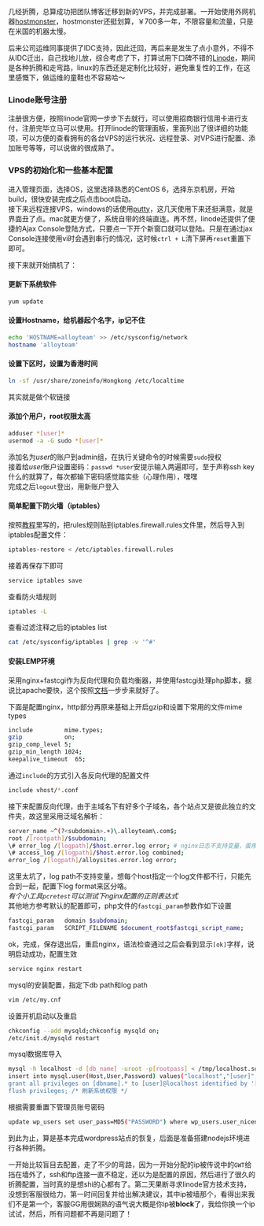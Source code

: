 几经折腾，总算成功把团队博客迁移到新的VPS，并完成部署。一开始使用外网机器[hostmonster](hostmonster.com)，hostmonster还挺划算，￥700多一年，不限容量和流量，只是在米国的机器太慢。

后来公司运维同事提供了IDC支持，因此迁回，再后来是发生了点小意外，不得不从IDC迁出，自己找地儿放，综合考虑了下，打算试用下口碑不错的[Linode](https://www.linode.com/)，期间是各种折腾和走弯路，linux的东西还是定制化比较好，避免重复性的工作，在这里感慨下，做运维的童鞋也不容易哈～

### Linode账号注册

注册很方便，按照linode官网一步步下去就行，可以使用招商银行信用卡进行支付，注册完毕立马可以使用。打开linode的管理面板，里面列出了很详细的功能项，可以方便的查看拥有的各台VPS的运行状况、远程登录、对VPS进行配置、添加账号等等，可以说做的很成熟了。

### VPS的初始化和一些基本配置

进入管理页面，选择OS，这里选择熟悉的CentOS 6，选择东京机房，开始build，很快安装完成之后点击boot启动。  
接下来远程连接VPS，windows的话使用[putty](http://www.chiark.greenend.org.uk/~sgtatham/putty/download.html)，这几天使用下来还挺满意，就是界面丑了点。mac就更方便了，系统自带的终端直连。再不然，linode还提供了便捷的Ajax Console登陆方式，只要点一下开个新窗口就可以登陆。只是在通过jax Console连接使用vi时会遇到串行的情况，这时候`ctrl + L`清下屏再`reset`重置下即可。  

接下来就开始搞机了：

#### 更新下系统软件
``` bash
yum update
```

#### 设置Hostname，给机器起个名字，ip记不住
``` bash
echo 'HOSTNAME=alloyteam' >> /etc/sysconfig/network
hostname 'alloyteam'
```

#### 设置下区时，设置为香港时间
``` bash
ln -sf /usr/share/zoneinfo/Hongkong /etc/localtime
```
其实就是做个软链接

#### 添加个用户，root权限太高
``` bash
adduser *[user]*
usermod -a -G sudo *[user]*
```
添加名为*user*的账户到admin组，在执行关键命令的时候需要`sudo`授权  
接着给*user*账户设置密码：`passwd *user`安提示输入两遍即可，至于声称ssh key什么的就算了，每次都输下密码感觉踏实些（心理作用），嘿嘿  
完成之后`logout`登出，用新账户登入

#### 简单配置下防火墙（iptables）
按照[教程](https://library.linode.com/securing-your-server)里写的，把rules规则贴到iptables.firewall.rules文件里，然后导入到iptables配置文件：
``` bash
iptables-restore < /etc/iptables.firewall.rules
```
接着再保存下即可
``` bash
service iptables save
```
查看防火墙规则
``` bash
iptables -L
```
查看过滤注释之后的iptables list
``` bash
cat /etc/sysconfig/iptables | grep -v '^#'
```

#### 安装LEMP环境
采用nginx+fastcgi作为反向代理和负载均衡器，并使用fastcgi处理php脚本，据说比apache要快，这个按照[文档](https://library.linode.com/lemp-guides/centos-6)一步步来就好了。  

下面是配置nginx，http部分再原来基础上开启gzip和设置下常用的文件mime types
``` bash
include         mime.types;
gzip            on;
gzip_comp_level 5;
gzip_min_length 1024;
keepalive_timeout  65;
```
通过`include`的方式引入各反向代理的配置文件
``` bash
include vhost/*.conf
```
接下来配置反向代理，由于主域名下有好多个子域名，各个站点又是彼此独立的文件夹，故这里采用泛域名解析：
``` bash
server_name ~^(?<subdomain>.+)\.alloyteam\.com$;
root /[rootpath]/$subdomain;
\# error_log /[logpath]/$host.error.log error; # nginx日志不支持变量，蛋疼
\# access_log /[logpath]/$host.error.log combined;
error_log /[logpath]/alloysites.error.log error;
```
这里太坑了，log path不支持变量，想每个host指定一个log文件都不行，只能先合到一起，配置下log format来区分咯。    
*有个小工具`pcretest`可以测试下nginx配置的正则表达式*  
其他地方参考默认的配置即可，php文件的`fastcgi_param`参数作如下设置
``` bash
fastcgi_param   domain $subdomain;
fastcgi_param   SCRIPT_FILENAME $document_root$fastcgi_script_name;
```
ok，完成，保存退出后，重启nginx，语法检查通过之后会看到显示`[ok]`字样，说明启动成功，配置生效
``` bash
service nginx restart
```

mysql的安装配置，指定下db path和log path
``` bash
vim /etc/my.cnf
```
设置开机启动以及重启
``` bash
chkconfig --add mysqld;chkconfig mysqld on;
/etc/init.d/mysqld restart
```
mysql数据库导入
``` bash
mysql -h localhost -d [db_name] -uroot -p[rootpass] < /tmp/localhost.sql --default-character-set=utf8; /* 导入sql */
insert into mysql.user(Host,User,Password) values("localhost","[user]",password("[pass])); /* 新建用户 */
grant all privileges on [dbname].* to [user]@localhost identified by '[pass]'; /* 分配权限 */
flush privileges; /* 刷新系统权限 */
```
根据需要重置下管理员账号密码
``` bash
update wp_users set user_pass=MD5("PASSWORD") where wp_users.user_nicename='[user]';
```

到此为止，算是基本完成wordpress站点的恢复，后面是准备搭建nodejs环境进行各种折腾。  

一开始比较盲目去配置，走了不少的弯路，因为一开始分配的ip被传说中的`GWT`给挡在墙外了，ssh和ftp连接一直不稳定，还以为是配置的原因，然后进行了很久的折腾配置，当时真的是想shi的心都有了。第二天果断寻求linode官方技术支持，没想到客服很给力，第一时间回复并给出解决建议，其中ip被墙那个，看得出来我们不是第一个，客服GG用很娴熟的语气说大概是你ip被**block**了，我给你换一个ip试试，然后，所有问题都不再是问题了！ 
